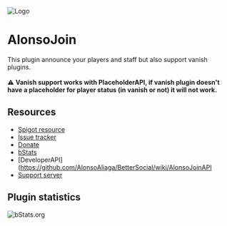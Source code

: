 ![Logo](https://i.imgur.com/eie4iu4.png)

# AlonsoJoin
This plugin announce your players and staff but also support vanish plugins.\
\
⚠️ **Vanish support works with PlaceholderAPI, if vanish plugin doesn't have a placeholder for player status (in vanish or not) it will not work.**
## Resources
- [Spigot resource](https://www.spigotmc.org/resources/X/)
- [Issue tracker](https://github.com/AlonsoAliaga/AlonsoJoin/issues)
- [Donate](https://paypal.me/AlonsoAliaga)
- [bStats](https://bstats.org/plugin/bukkit/AlonsoJoin)
- [DeveloperAPI](https://github.com/AlonsoAliaga/BetterSocial/wiki/AlonsoJoinAPI
- [Support server](https://alonsoaliaga.com/discord)

## Plugin statistics
![bStats.org](https://bstats.org/signatures/bukkit/AlonsoJoin.svg)
